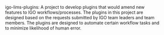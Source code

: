 igo-lims-plugins: 
A project to develop plugins that would amend new features to IGO workflows/processes. The plugins in this project are designed based on the requests submitted by IGO team leaders and team members. The plugins are designed to automate certain workflow tasks and to minimize likelihood of human error. 
